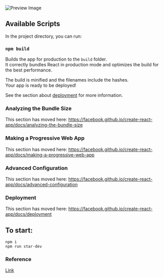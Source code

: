 ![Preview Image](https://i.ibb.co/xC8knQ4/Screenshot-89.png)


<!-- ![Preview Image](https://drive.google.com/file/d/1A-DZ_wBSmgyEMr6r-4Titcw6Lw3SAyE6/view?usp=sharing)

![Preview Image](https://drive.google.com/file/d/1JEfbWjcEARzEhUlU5wFRpH_rPsr6F1pd/view?usp=sharing)

![Preview Image](https://drive.google.com/file/d/1Ct8FWaOZ4m8mCwW_zkndKTvwE4g9g0Q6/view?usp=sharing) -->

## Available Scripts

In the project directory, you can run:

### `npm build`

Builds the app for production to the `build` folder.<br />
It correctly bundles React in production mode and optimizes the build for the best performance.

The build is minified and the filenames include the hashes.<br />
Your app is ready to be deployed!

See the section about [deployment](https://facebook.github.io/create-react-app/docs/deployment) for more information.


### Analyzing the Bundle Size

This section has moved here: https://facebook.github.io/create-react-app/docs/analyzing-the-bundle-size

### Making a Progressive Web App

This section has moved here: https://facebook.github.io/create-react-app/docs/making-a-progressive-web-app

### Advanced Configuration

This section has moved here: https://facebook.github.io/create-react-app/docs/advanced-configuration

### Deployment

This section has moved here: https://facebook.github.io/create-react-app/docs/deployment

## To start:
    npm i
    npm run star-dev

### Reference
[Link](https://youtu.be/eJyZ7k6lWfE)
